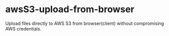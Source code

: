 # awsS3-upload-from-browser
Upload files directly to AWS S3 from browser(client) without compromising AWS credentials.
